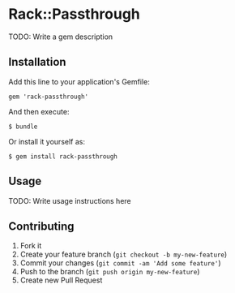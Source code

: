 # Rack::Passthrough

TODO: Write a gem description

## Installation

Add this line to your application's Gemfile:

    gem 'rack-passthrough'

And then execute:

    $ bundle

Or install it yourself as:

    $ gem install rack-passthrough

## Usage

TODO: Write usage instructions here

## Contributing

1. Fork it
2. Create your feature branch (`git checkout -b my-new-feature`)
3. Commit your changes (`git commit -am 'Add some feature'`)
4. Push to the branch (`git push origin my-new-feature`)
5. Create new Pull Request
